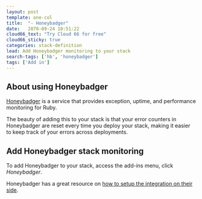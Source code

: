 ```yaml
---
layout: post
template: one-col
title:  "- Honeybadger"
date:   2070-09-24 10:51:22
cloud66_text: "Try Cloud 66 for free"
cloud66_sticky: true
categories: stack-definition
lead: Add Honeybadger monitoring to your stack
search-tags: ['hb', 'honeybadger']
tags: ['Add in']
---
```


## About using Honeybadger
[Honeybadger](https://www.honeybadger.io/) is a service that provides exception, uptime, and performance monitoring for Ruby.

The beauty of adding this to your stack is that your error counters in Honeybadger are reset every time you deploy your stack, making it easier to keep
track of your errors across deployments.

## Add Honeybadger stack monitoring
To add Honeybadger to your stack, access the add-ins menu, click _Honeybadger_.

Honeybadger has a great resource on [how to setup the integration on their side](http://docs.honeybadger.io/article/174-how-to-get-setup-with-cloud-66-and-honeybadger).